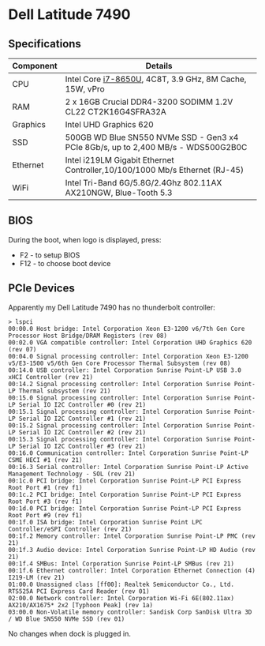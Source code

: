 # Dell Latitude 7490

## Specifications

Component|Details
---------|-------
CPU|Intel Core [i7-8650U](https://ark.intel.com/content/www/us/en/ark/products/124968/intel-core-i7-8650u-processor-8m-cache-up-to-4-20-ghz.html), 4C8T, 3.9 GHz, 8M Cache, 15W, vPro
RAM|2 x 16GB Crucial DDR4-3200 SODIMM 1.2V CL22 CT2K16G4SFRA32A
Graphics|Intel UHD Graphics 620
SSD|500GB WD Blue SN550 NVMe SSD - Gen3 x4 PCIe 8Gb/s, up to 2,400 MB/s - WDS500G2B0C
Ethernet|Intel i219LM Gigabit Ethernet Controller,10/100/1000 Mb/s Ethernet (RJ-45)
WiFi|Intel Tri-Band 6G/5.8G/2.4Ghz 802.11AX AX210NGW, Blue-Tooth 5.3

## BIOS

During the boot, when logo is displayed, press:

* F2 - to setup BIOS
* F12 - to choose boot device

## PCIe Devices

Apparently my Dell Latitude 7490 has no thunderbolt controller:

```
> lspci
00:00.0 Host bridge: Intel Corporation Xeon E3-1200 v6/7th Gen Core Processor Host Bridge/DRAM Registers (rev 08)
00:02.0 VGA compatible controller: Intel Corporation UHD Graphics 620 (rev 07)
00:04.0 Signal processing controller: Intel Corporation Xeon E3-1200 v5/E3-1500 v5/6th Gen Core Processor Thermal Subsystem (rev 08)
00:14.0 USB controller: Intel Corporation Sunrise Point-LP USB 3.0 xHCI Controller (rev 21)
00:14.2 Signal processing controller: Intel Corporation Sunrise Point-LP Thermal subsystem (rev 21)
00:15.0 Signal processing controller: Intel Corporation Sunrise Point-LP Serial IO I2C Controller #0 (rev 21)
00:15.1 Signal processing controller: Intel Corporation Sunrise Point-LP Serial IO I2C Controller #1 (rev 21)
00:15.2 Signal processing controller: Intel Corporation Sunrise Point-LP Serial IO I2C Controller #2 (rev 21)
00:15.3 Signal processing controller: Intel Corporation Sunrise Point-LP Serial IO I2C Controller #3 (rev 21)
00:16.0 Communication controller: Intel Corporation Sunrise Point-LP CSME HECI #1 (rev 21)
00:16.3 Serial controller: Intel Corporation Sunrise Point-LP Active Management Technology - SOL (rev 21)
00:1c.0 PCI bridge: Intel Corporation Sunrise Point-LP PCI Express Root Port #1 (rev f1)
00:1c.2 PCI bridge: Intel Corporation Sunrise Point-LP PCI Express Root Port #3 (rev f1)
00:1d.0 PCI bridge: Intel Corporation Sunrise Point-LP PCI Express Root Port #9 (rev f1)
00:1f.0 ISA bridge: Intel Corporation Sunrise Point LPC Controller/eSPI Controller (rev 21)
00:1f.2 Memory controller: Intel Corporation Sunrise Point-LP PMC (rev 21)
00:1f.3 Audio device: Intel Corporation Sunrise Point-LP HD Audio (rev 21)
00:1f.4 SMBus: Intel Corporation Sunrise Point-LP SMBus (rev 21)
00:1f.6 Ethernet controller: Intel Corporation Ethernet Connection (4) I219-LM (rev 21)
01:00.0 Unassigned class [ff00]: Realtek Semiconductor Co., Ltd. RTS525A PCI Express Card Reader (rev 01)
02:00.0 Network controller: Intel Corporation Wi-Fi 6E(802.11ax) AX210/AX1675* 2x2 [Typhoon Peak] (rev 1a)
03:00.0 Non-Volatile memory controller: Sandisk Corp SanDisk Ultra 3D / WD Blue SN550 NVMe SSD (rev 01)
```

No changes when dock is plugged in.
